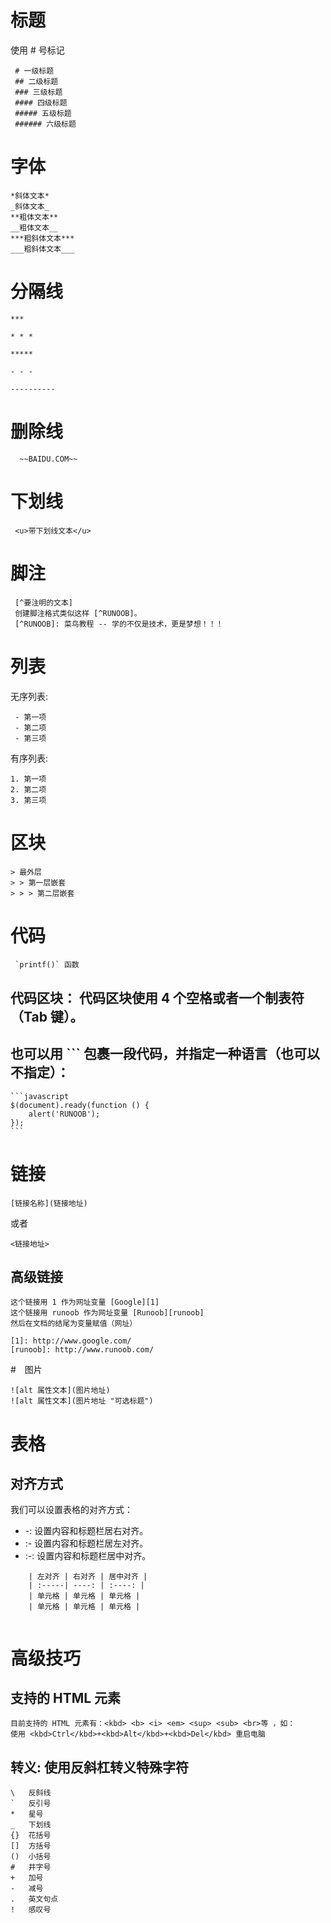 # 标题

使用 # 号标记
     
     # 一级标题
     ## 二级标题
     ### 三级标题
     #### 四级标题
     ##### 五级标题
     ###### 六级标题

# 字体

    *斜体文本*
    _斜体文本_
    **粗体文本**
    __粗体文本__
    ***粗斜体文本***
    ___粗斜体文本___

# 分隔线
    ***

    * * *

    *****

    - - -

    ----------

# 删除线
      ~~BAIDU.COM~~

# 下划线
     <u>带下划线文本</u>

# 脚注
     [^要注明的文本]
     创建脚注格式类似这样 [^RUNOOB]。
     [^RUNOOB]: 菜鸟教程 -- 学的不仅是技术，更是梦想！！！

# 列表

无序列表:

     - 第一项
     - 第二项
     - 第三项

有序列表:

    1. 第一项
    2. 第二项
    3. 第三项
 
# 区块

    > 最外层
    > > 第一层嵌套
    > > > 第二层嵌套


# 代码
     
     `printf()` 函数
    
## 代码区块： 代码区块使用 4 个空格或者一个制表符（Tab 键）。
## 也可以用 ``` 包裹一段代码，并指定一种语言（也可以不指定）：
    ```javascript
    $(document).ready(function () {
        alert('RUNOOB');
    });
    ```     

# 链接
    [链接名称](链接地址)

或者

    <链接地址>

## 高级链接
    这个链接用 1 作为网址变量 [Google][1]
    这个链接用 runoob 作为网址变量 [Runoob][runoob]
    然后在文档的结尾为变量赋值（网址）

    [1]: http://www.google.com/
    [runoob]: http://www.runoob.com/

#　图片

    ![alt 属性文本](图片地址)
    ![alt 属性文本](图片地址 "可选标题")

# 表格

## 对齐方式

我们可以设置表格的对齐方式：

- -: 设置内容和标题栏居右对齐。
- :- 设置内容和标题栏居左对齐。
- :-: 设置内容和标题栏居中对齐。

```
    | 左对齐 | 右对齐 | 居中对齐 |
    | :-----| ----: | :----: |
    | 单元格 | 单元格 | 单元格 |
    | 单元格 | 单元格 | 单元格 |
    
```
# 高级技巧

## 支持的 HTML 元素
 
    目前支持的 HTML 元素有：<kbd> <b> <i> <em> <sup> <sub> <br>等 ，如：
    使用 <kbd>Ctrl</kbd>+<kbd>Alt</kbd>+<kbd>Del</kbd> 重启电脑

## 转义: 使用反斜杠转义特殊字符
    \   反斜线
    `   反引号
    *   星号
    _   下划线
    {}  花括号
    []  方括号
    ()  小括号
    #   井字号
    +   加号
    -   减号
    .   英文句点
    !   感叹号
     

